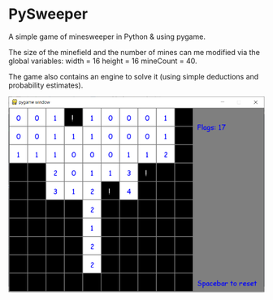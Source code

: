 # PySweeper
A simple game of minesweeper in Python &amp; using pygame.

The size of the minefield and the number of mines can me modified via the global variables:
width = 16
height = 16
mineCount = 40.

The game also contains an engine to solve it (using simple deductions and probability estimates).

![Minesweeper](https://github.com/BaranCanOener/Minesweeper/blob/master/minesweeper.PNG)
